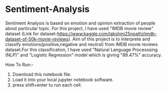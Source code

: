 # Sentiment-Analysis
Sentiment Analysis is based on emotion and opinion extraction of people about particular topic. For this project, I have used "IMDB movie review" dataset (Link for dataset-https://www.kaggle.com/lakshmi25npathi/imdb-dataset-of-50k-movie-reviews). Aim of this project is to interprete and classify emotions(positive,negative and neutral) from IMDB movie reviews dataset.For this classification, I have used "Natural Language Processsing (NLP)" and "Logistic Regression" model which is giving "89.47%" accuracy.

How To Run:-
1. Download this notebook file. 
2. Load it into your local jupyter notebook software.
3. press shift+enter tu run each cell.
 
